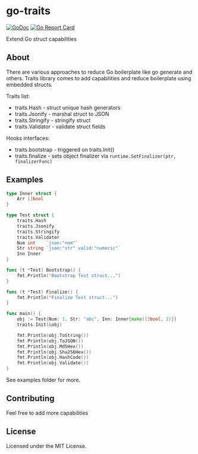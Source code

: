 # go-traits
[![GoDoc](https://godoc.org/github.com/reugn/go-traits?status.svg)](https://godoc.org/github.com/reugn/go-traits)
[![Go Report Card](https://goreportcard.com/badge/github.com/reugn/go-traits)](https://goreportcard.com/report/github.com/reugn/go-traits)

Extend Go struct capabilities

## About
There are various approaches to reduce Go boilerplate like go generate and others. Traits library comes to add capabilities and reduce boilerplate using embedded structs.

Traits list:  
* traits.Hash - struct unique hash generators
* traits.Jsonify - marshal struct to JSON
* traits.Stringify - stringify struct
* traits.Validator - validate struct fields

Hooks interfaces:  
* traits.bootstrap - triggered on traits.Init()
* traits.finalize - sets object finalizer via ```runtime.SetFinalizer(ptr, finalizerFunc)```

## Examples
```go
type Inner struct {
	Arr []bool
}

type Test struct {
	traits.Hash
	traits.Jsonify
	traits.Stringify
	traits.Validator
	Num int    `json:"num"`
	Str string `json:"str" valid:"numeric"`
	Inn Inner
}

func (t *Test) Bootstrap() {
	fmt.Println("Bootstrap Test struct...")
}

func (t *Test) Finalize() {
	fmt.Println("Finalize Test struct...")
}

func main() {
	obj := Test{Num: 1, Str: "abc", Inn: Inner{make([]bool, 2)}}
	traits.Init(&obj)

	fmt.Println(obj.ToString())
	fmt.Println(obj.ToJSON())
	fmt.Println(obj.Md5Hex())
	fmt.Println(obj.Sha256Hex())
	fmt.Println(obj.HashCode())
	fmt.Println(obj.Validate())
}
```
See examples folder for more.

## Contributing
Feel free to add more capabilities

## License
Licensed under the MIT License.
